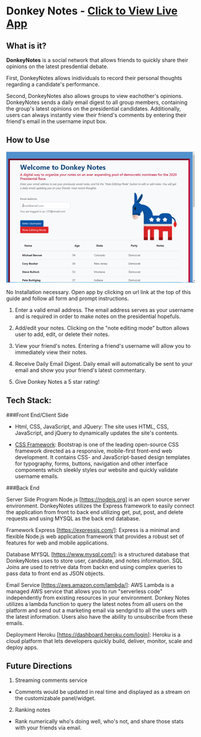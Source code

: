 # Donkey Notes - [Click to View Live App](https://evening-plains-17106.herokuapp.com/)

## What is it?

**DonkeyNotes** is a social network that allows friends to quickly share their opinions on the latest presdential debate.

First, DonkeyNotes allows inidividuals to record their personal thoughts regarding a candidate's performance.

Second, DonkeyNotes also allows groups to view eachother's opinions. DonkeyNotes sends a daily email digest to all group members, containing the group's latest opinions on the presidential candidates. Additionally, users can always instantly view their friend's comments by entering their friend's email in the username input box.


## How to Use

![alt text](/public/assets/readmeImages/demo.gif "User Guide")

No Installation necessary. Open app by clicking on url link at the top of this guide and follow all form and prompt instructions.

1. Enter a valid email address.
The email address serves as your username and is required in order to make notes on the presidential hopefuls.

2. Add/edit your notes.
Clicking on the "note editing mode" button allows user to add, edit, or delete their notes.

3. View your friend's notes.
Entering a friend's username will allow you to immediately view their notes.

4. Receive Daily Email Digest.
Daily email will automatically be sent to your email and show you your friend's latest commentary.

5. Give Donkey Notes a 5 star rating!

## Tech Stack:

###Front End/Client Side

* Html, CSS, JavaScript, and JQuery:
The site uses HTML, CSS, JavaScript, and jQuery to dynamically updates the site's contents.

* [CSS Framework](https://getbootstrap.com/): 
Bootstrap is one of the leading open-source CSS framework directed as a responsive, mobile-first front-end web development. It contains CSS- and JavaScript-based design templates for typography, forms, buttons, navigation and other interface components which sleekly styles our website and quickly validate username emails.

###Back End

Server Side Program
Node.js [https://nodejs.org] is an open source server environment. DonkeyNotes utilizes the Express framework to easily connect the application from front to back end utilizing get, put, post, and delete requests and using MYSQL as the back end database.

Framework
Express [https://expressjs.com/]:
Express is a minimal and flexible Node.js web application framework that provides a robust set of features for web and mobile applications.

Database
MYSQL [https://www.mysql.com/]: is a structured database that DonkeyNotes uses to store user, candidate, and notes information. SQL Joins are used to retrive data from backn end using complex queries to pass data to front end as JSON objects.

Email Service [https://aws.amazon.com/lambda/]:
AWS Lambda is a managed AWS service that allows you to run "serverless code" independently from existing resources in your environment. Donkey Notes utilizes a lambda function to query the latest notes from all users on the platform and send out a marketing email via sendgrid to all the users with the latest information. Users also have the ability to unsubscribe from these emails.

Deployment
Heroku [https://dashboard.heroku.com/login]:
Heroku is a cloud platform that lets developers quickly build, deliver, monitor, scale and deploy apps.

## Future Directions

1. Streaming comments service
- Comments would be updated in real time and displayed as a stream on the customizabale panel/widget.

2. Ranking notes
- Rank numerically who's doing well, who's not, and share those stats with your friends via email.





